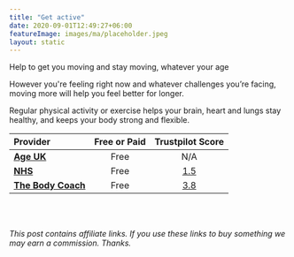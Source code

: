 ```yaml
---
title: "Get active"
date: 2020-09-01T12:49:27+06:00
featureImage: images/ma/placeholder.jpeg
layout: static
---
```


Help to get you moving and stay moving, whatever your age

However you're feeling right now and whatever challenges you’re facing, moving more will help you feel better for longer.

Regular physical activity or exercise helps your brain, heart and lungs stay healthy, and keeps your body strong and flexible.

| Provider      | Free or Paid  |  Trustpilot Score  |
| :-----------          | :--------------:      |  :--------------:         |
| [**Age UK**](https://www.ageuk.org.uk/information-advice/health-wellbeing/exercise/) | Free | N/A
| [**NHS**](https://www.nhs.uk/better-health/get-active/) | Free | [1.5](https://uk.trustpilot.com/review/www.england.nhs.uk) | 
| [**The Body Coach**](https://www.youtube.com/channel/UCAxW1XT0iEJo0TYlRfn6rYQ) | Free | [3.8](https://uk.trustpilot.com/review/www.thebodycoach.co.uk) | 
  

<br/><br/>

*This post contains affiliate links. If you use these links to buy something we may
earn a commission. Thanks.*






